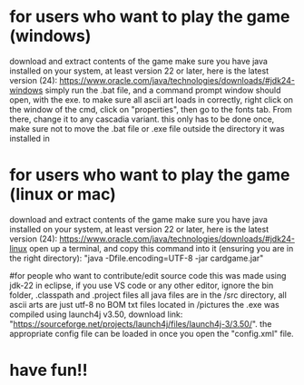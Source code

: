 # for users who want to play the game (windows)
download and extract contents of the game
make sure you have java installed on your system, at least version 22 or later, here is the latest version (24): https://www.oracle.com/java/technologies/downloads/#jdk24-windows
simply run the .bat file, and a command prompt window should open, with the exe.
to make sure all ascii art loads in correctly, right click on the window of the cmd, click on "properties", then go to the fonts tab. From there, change it to any cascadia variant. 
this only has to be done once, make sure not to move the .bat file or .exe file outside the directory it was installed in

# for users who want to play the game (linux or mac)

download and extract contents of the game
make sure you have java installed on your system, at least version 22 or later, here is the latest version (24): https://www.oracle.com/java/technologies/downloads/#jdk24-linux
open up a terminal, and copy this command into it (ensuring you are in the right directory): "java -Dfile.encoding=UTF-8 -jar cardgame.jar"



#for people who want to contribute/edit source code
this was made using jdk-22 in eclipse, if you use VS code or any other editor, ignore the bin folder, .classpath and .project files
all java files are in the /src directory, all ascii arts are just utf-8 no BOM txt files located in /pictures
the .exe was compiled using launch4j v3.50, download link: "https://sourceforge.net/projects/launch4j/files/launch4j-3/3.50/". 
the appropriate config file can be loaded in once you open the "config.xml" file.

# have fun!!


